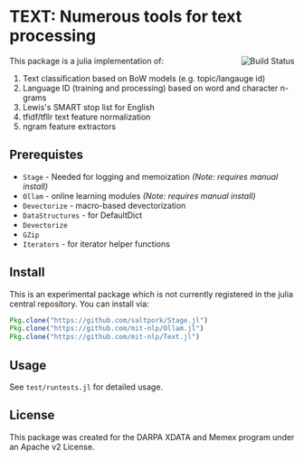 TEXT: Numerous tools for text processing
========================================

<img align=right src="https://travis-ci.org/mit-nlp/Text.jl.svg?branch=master" alt="Build Status"/>

This package is a julia implementation of:

1. Text classification based on BoW models (e.g. topic/langauge id)
2. Language ID (training and processing) based on word and character n-grams
3. Lewis's SMART stop list for English
4. tfidf/tfllr text feature normalization
5. ngram feature extractors

Prerequistes
------------

- `Stage`          - Needed for logging and memoization *(Note: requires manual install)*
- `Ollam`          - online learning modules *(Note: requires manual install)*
- `Devectorize`    - macro-based devectorization
- `DataStructures` - for DefaultDict
- `Devectorize`
- `GZip`
- `Iterators`      - for iterator helper functions

Install
-------

This is an experimental package which is not currently registered in
the julia central repository.  You can install via:

```julia
Pkg.clone("https://github.com/saltpork/Stage.jl")
Pkg.clone("https://github.com/mit-nlp/Ollam.jl")
Pkg.clone("https://github.com/mit-nlp/Text.jl")
```

Usage
-----

See `test/runtests.jl` for detailed usage.

License
-------
This package was created for the DARPA XDATA and Memex program under an Apache v2 License.

